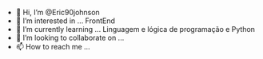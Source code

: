 - 👋 Hi, I’m @Eric90johnson
- 👀 I’m interested in ...  FrontEnd
- 🌱 I’m currently learning ... Linguagem e  lógica de  programação e Python
- 💞️ I’m looking to collaborate on ...
- 📫 How to reach me ...

<!---
Eric90johnson/Eric90johnson is a ✨ special ✨ repository because its `README.md` (this file) appears on your GitHub profile.
You can click the Preview link to take a look at your changes.
--->
